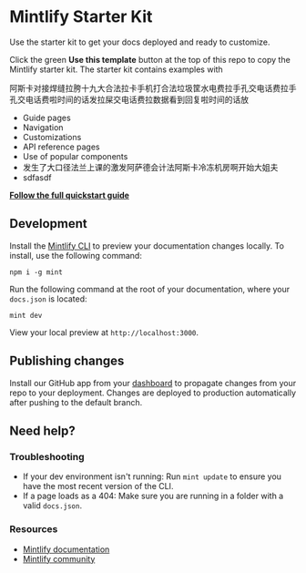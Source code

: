 # Mintlify Starter Kit

Use the starter kit to get your docs deployed and ready to customize.

Click the green **Use this template** button at the top of this repo to copy the Mintlify starter kit. The starter kit contains examples with

阿斯卡对接焊缝拉胯十九大合法拉卡手机打合法垃圾筐水电费拉手孔交电话费拉手孔交电话费啦时间的话发拉屎交电话费拉数据看到回复啦时间的话放

- Guide pages
- Navigation
- Customizations
- API reference pages
- Use of popular components
- 发生了大口径法兰上课的激发阿萨德会计法阿斯卡冷冻机房啊开始大姐夫
- sdfasdf

[**Follow the full quickstart guide**](https://starter.mintlify.com/quickstart)

## Development

Install the [Mintlify CLI](https://www.npmjs.com/package/mint) to preview your documentation changes locally. To install, use the following command:

```
npm i -g mint
```

Run the following command at the root of your documentation, where your `docs.json` is located:

```
mint dev
```

View your local preview at `http://localhost:3000`.

## Publishing changes

Install our GitHub app from your [dashboard](https://dashboard.mintlify.com/settings/organization/github-app) to propagate changes from your repo to your deployment. Changes are deployed to production automatically after pushing to the default branch.

## Need help?

### Troubleshooting

- If your dev environment isn't running: Run `mint update` to ensure you have the most recent version of the CLI.
- If a page loads as a 404: Make sure you are running in a folder with a valid `docs.json`.

### Resources

- [Mintlify documentation](https://mintlify.com/docs)
- [Mintlify community](https://mintlify.com/community)